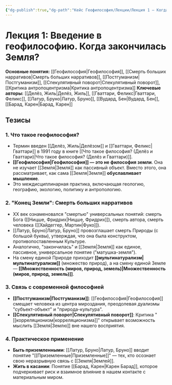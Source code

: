 ```yaml
---
{"dg-publish":true,"dg-path":"Кейс Геофилософия/Лекции/Лекция 1 – Когда закончилась Земля","permalink":"/kejs-geofilosofiya/lekczii/lekcziya-1-kogda-zakonchilas-zemlya/"}
---
```



# Лекция 1: Введение в геофилософию. Когда закончилась Земля?

**Основные понятия:** [[Геофилософия\|Геофилософия]], [[Смерть больших нарративов\|Смерть больших нарративов]], [[Постгуманизм\|Постгуманизм]], [[Спекулятивный поворот\|Спекулятивный поворот]], [[Критика антропоцентризма\|Критика антропоцентризма]]
**Ключевые авторы:** [[Делёз, Жиль\|Делёз, Жиль]], [[Гваттари, Феликс\|Гваттари, Феликс]], [[Латур, Бруно\|Латур, Бруно]], [[Вудард, Бен\|Вудард, Бен]], [[Барад, Карен\|Барад, Карен]]

## Тезисы

### 1. Что такое геофилософия?
- Термин введен [[Делёз, Жиль\|Делёзом]] и [[Гваттари, Феликс\|Гваттари]] в 1991 году в книге [[Что такое философия? (Делёз и Гваттари)\|Что такое философия? (Делёз и Гваттари)]].
- **[[Геофилософия\|Геофилософия]] — это не философия земли**. Она не изучает [[Земля\|Земля]] как пассивный объект. Вместо этого, она рассматривает, как сама [[Земля\|Земля]] **обуславливает мышление**.
- Это междисциплинарная практика, включающая геологию, географию, экологию, политику и антропологию.

### 2. "Конец Земли": Смерть больших нарративов
- XX век ознаменовался "смертью" универсальных понятий: смерть Бога ([[Ницше, Фридрих\|Ницше, Фридрих]]), смерть автора, смерть человека ([[Хайдеггер, Мартин\|Фуко]]).
- [[Латур, Бруно\|Латур, Бруно]] провозглашает смерть Природы (с большой буквы), утверждая, что она была конструктом, противопоставленным Культуре.
- Аналогично, "закончилась" и [[Земля\|Земля]] как единое, пассивное, универсальное понятие ("матушка-земля").
- На смену единой Природе приходит **[[мультинатурализм\|мультинатурализм]]** (множество природ), а на смену единой Земле — **[[Множественность (миров, природ, земель)\|Множественность (миров, природ, земель)]]**.

### 3. Связь с современной философией
- **[[Постгуманизм\|Постгуманизм]]**: [[Геофилософия\|Геофилософия]] смещает человека из центра мироздания, преодолевая дуализмы "субъект-объект" и "природа-культура".
- **[[Спекулятивный поворот\|Спекулятивный поворот]]**: Критика "[[корреляционизм\|корреляционизма]]" открывает возможность мыслить [[Земля\|Землю]] вне нашего восприятия.

### 4. Практическое применение
- **Быть приземленными**: [[Латур, Бруно\|Латур, Бруно]] вводит понятие "[[Приземленные\|Приземленные]]" — тех, кто осознает свою неразрывную связь с [[Земля\|Землей]].
- **Жить в касании**: Понятие [[Барад, Карен\|Карен Барад]], которое подчеркивает риск и взаимное влияние в нашем контакте с материальным миром.